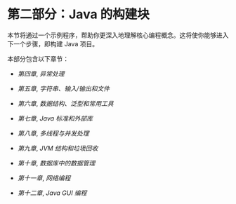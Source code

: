 # 第二部分：Java 的构建块

本节将通过一个示例程序，帮助你更深入地理解核心编程概念。这将使你能够进入下一个步骤，即构建 Java 项目。

本部分包含以下章节：

+   *第四章*, *异常处理*

+   *第五章*, *字符串、输入/输出和文件*

+   *第六章*, *数据结构、泛型和常用工具*

+   *第七章*, *Java 标准和外部库*

+   *第八章*, *多线程与并发处理*

+   *第九章*, *JVM 结构和垃圾回收*

+   *第十章*, *数据库中的数据管理*

+   *第十一章*, *网络编程*

+   *第十二章*, *Java GUI 编程*
